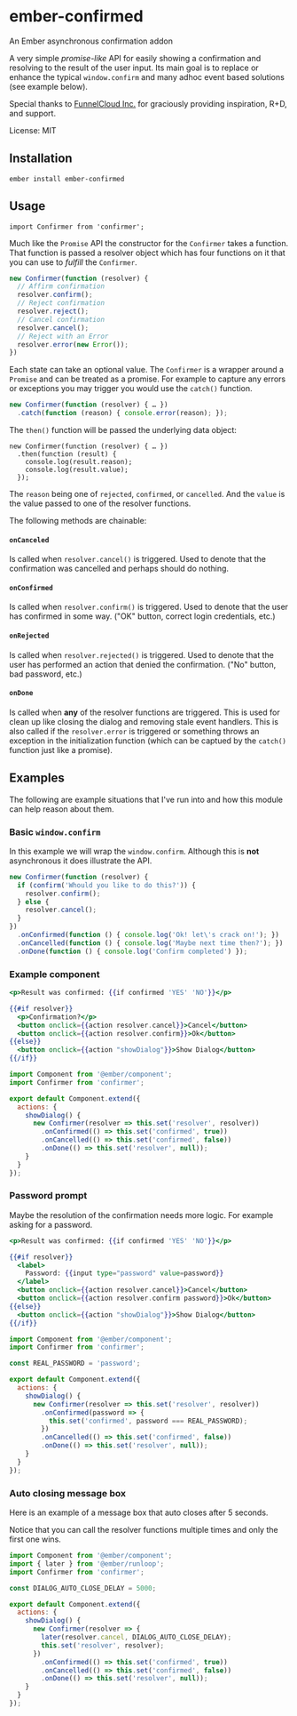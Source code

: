# ember-confirmed

An Ember asynchronous confirmation addon

A very simple *promise-like* API for easily showing a confirmation and
resolving to the result of the user input. Its main goal is to replace or
enhance the typical `window.confirm` and many adhoc event based solutions (see
example below).

Special thanks to [FunnelCloud Inc.](http://funnelcloud.io/) for graciously
providing inspiration, R+D, and support.

License: MIT

## Installation

```
ember install ember-confirmed
```

## Usage

```
import Confirmer from 'confirmer';
```

Much like the `Promise` API the constructor for the `Confirmer` takes
a function. That function is passed a resolver object which has four functions
on it that you can use to *fulfill* the `Confirmer`.

```js
new Confirmer(function (resolver) {
  // Affirm confirmation
  resolver.confirm();
  // Reject confirmation
  resolver.reject();
  // Cancel confirmation
  resolver.cancel();
  // Reject with an Error
  resolver.error(new Error());
})
```

Each state can take an optional value. The `Confirmer` is a wrapper around
a `Promise` and can be treated as a promise. For example to capture any errors
or exceptions you may trigger you would use the `catch()` function.

```js
new Confirmer(function (resolver) { … })
  .catch(function (reason) { console.error(reason); });
```

The `then()` function will be passed the underlying data object:

```
new Confirmer(function (resolver) { … })
  .then(function (result) {
    console.log(result.reason);
    console.log(result.value);
  });
```

The `reason` being one of `rejected`, `confirmed`, or `cancelled`. And the
`value` is the value passed to one of the resolver functions.

The following methods are chainable:

#### `onCanceled`

Is called when `resolver.cancel()` is triggered. Used to denote that the
confirmation was cancelled and perhaps should do nothing.

#### `onConfirmed`

Is called when `resolver.confirm()` is triggered. Used to denote that the user
has confirmed in some way. ("OK" button, correct login credentials, etc.)

#### `onRejected`

Is called when `resolver.rejected()` is triggered. Used to denote that the user
has performed an action that denied the confirmation. ("No" button, bad
password, etc.)

#### `onDone`

Is called when **any** of the resolver functions are triggered. This is used for
clean up like closing the dialog and removing stale event handlers. This is also
called if the `resolver.error` is triggered or something throws an exception in
the initialization function (which can be captued by the `catch()` function just
like a promise).

## Examples

The following are example situations that I've run into and how this module can
help reason about them.

### Basic `window.confirm`

In this example we will wrap the `window.confirm`. Although this is **not**
asynchronous it does illustrate the API.

```js
new Confirmer(function (resolver) {
  if (confirm('Whould you like to do this?')) {
    resolver.confirm();
  } else {
    resolver.cancel();
  }
})
  .onConfirmed(function () { console.log('Ok! let\'s crack on!'); })
  .onCancelled(function () { console.log('Maybe next time then?'); })
  .onDone(function () { console.log('Confirm completed') });
```

### Example component

```hbs
<p>Result was confirmed: {{if confirmed 'YES' 'NO'}}</p>

{{#if resolver}}
  <p>Confirmation?</p>
  <button onclick={{action resolver.cancel}}>Cancel</button>
  <button onclick={{action resolver.confirm}}>Ok</button>
{{else}}
  <button onclick={{action "showDialog"}}>Show Dialog</button>
{{/if}}
```

```js
import Component from '@ember/component';
import Confirmer from 'confirmer';

export default Component.extend({
  actions: {
    showDialog() {
      new Confirmer(resolver => this.set('resolver', resolver))
        .onConfirmed(() => this.set('confirmed', true))
        .onCancelled(() => this.set('confirmed', false))
        .onDone(() => this.set('resolver', null));
    }
  }
});
```

### Password prompt

Maybe the resolution of the confirmation needs more logic. For example asking
for a password.

```hbs
<p>Result was confirmed: {{if confirmed 'YES' 'NO'}}</p>

{{#if resolver}}
  <label>
    Password: {{input type="password" value=password}}
  </label>
  <button onclick={{action resolver.cancel}}>Cancel</button>
  <button onclick={{action resolver.confirm password}}>Ok</button>
{{else}}
  <button onclick={{action "showDialog"}}>Show Dialog</button>
{{/if}}
```

```js
import Component from '@ember/component';
import Confirmer from 'confirmer';

const REAL_PASSWORD = 'password';

export default Component.extend({
  actions: {
    showDialog() {
      new Confirmer(resolver => this.set('resolver', resolver))
        .onConfirmed(password => {
          this.set('confirmed', password === REAL_PASSWORD);
        })
        .onCancelled(() => this.set('confirmed', false))
        .onDone(() => this.set('resolver', null));
    }
  }
});
```

### Auto closing message box

Here is an example of a message box that auto closes after 5 seconds.

Notice that you can call the resolver functions multiple times and only the
first one wins.

```js
import Component from '@ember/component';
import { later } from '@ember/runloop';
import Confirmer from 'confirmer';

const DIALOG_AUTO_CLOSE_DELAY = 5000;

export default Component.extend({
  actions: {
    showDialog() {
      new Confirmer(resolver => {
        later(resolver.cancel, DIALOG_AUTO_CLOSE_DELAY);
        this.set('resolver', resolver);
      })
        .onConfirmed(() => this.set('confirmed', true))
        .onCancelled(() => this.set('confirmed', false))
        .onDone(() => this.set('resolver', null));
    }
  }
});
```
